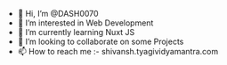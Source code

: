 - 👋 Hi, I’m @DASH0070
- 👀 I’m interested in Web Development
- 🌱 I’m currently learning Nuxt JS
- 💞️ I’m looking to collaborate on some Projects
- 📫 How to reach me :- shivansh.tyagividyamantra.com

<!---
DASH0070/DASH0070 is a ✨ special ✨ repository because its `README.md` (this file) appears on your GitHub profile.
You can click the Preview link to take a look at your changes.
--->
